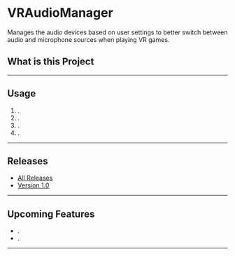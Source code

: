# VRAudioManager
Manages the audio devices based on user settings to better switch between audio and microphone sources when playing VR games.

<h2>What is this Project</h2>
<p></p>
<hr>
<h2>Usage</h2>
<p></p>
<ol>
<li> . </li>
<li> . </li>
<li> . </li>
<li> . </li>
</ol>
<hr>
<h2>Releases</h2>
<ul>
<li><a href="https://github.com/mbilenko03/VRAudioManager/releases">All Releases</a></li>
<li><a href="https://github.com/mbilenko03/VRAudioManager/releases/tag/v1.0">Version 1.0</a></li>
</ul>
<hr>
<h2>Upcoming Features</h2>
<ul>
<li> . </li>
<li> . </li>
</ul>
<hr>
